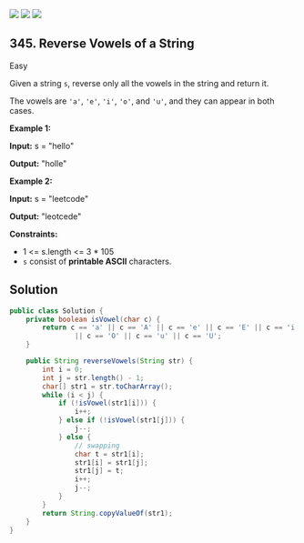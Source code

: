 [![](https://img.shields.io/github/stars/javadev/LeetCode-in-Java?label=Stars&style=flat-square)](https://github.com/javadev/LeetCode-in-Java)
[![](https://img.shields.io/github/forks/javadev/LeetCode-in-Java?label=Fork%20me%20on%20GitHub%20&style=flat-square)](https://github.com/javadev/LeetCode-in-Java/fork)
[![](https://img.shields.io/badge/-LeetCode%20in%20Kotlin-blue?style=flat-square)](https://github.com/javadev/LeetCode-in-Kotlin)

## 345\. Reverse Vowels of a String

Easy

Given a string `s`, reverse only all the vowels in the string and return it.

The vowels are `'a'`, `'e'`, `'i'`, `'o'`, and `'u'`, and they can appear in both cases.

**Example 1:**

**Input:** s = "hello"

**Output:** "holle"

**Example 2:**

**Input:** s = "leetcode"

**Output:** "leotcede"

**Constraints:**

*   1 <= s.length <= 3 * 105
*   `s` consist of **printable ASCII** characters.

## Solution

```java
public class Solution {
    private boolean isVowel(char c) {
        return c == 'a' || c == 'A' || c == 'e' || c == 'E' || c == 'i' || c == 'I' || c == 'o'
                || c == 'O' || c == 'u' || c == 'U';
    }

    public String reverseVowels(String str) {
        int i = 0;
        int j = str.length() - 1;
        char[] str1 = str.toCharArray();
        while (i < j) {
            if (!isVowel(str1[i])) {
                i++;
            } else if (!isVowel(str1[j])) {
                j--;
            } else {
                // swapping
                char t = str1[i];
                str1[i] = str1[j];
                str1[j] = t;
                i++;
                j--;
            }
        }
        return String.copyValueOf(str1);
    }
}
```